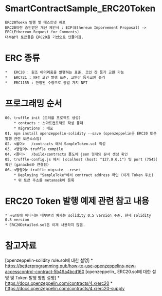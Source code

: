 # SmartContractSample_ERC20Token
```
ERC20Toekn 발행 및 테스트넷 배포
ERC20이란 승인받은 개선 제안서 : EIP(Ethereum Imporvement Proposal) -> ERC(Ethereum Request for Comments)
대부분의 토큰들은 ERC20을 기반으로 만들어짐. 
```

# ERC 종류
    *   ERC20 : 원조 이더리움을 발행하는 표준, 코인 간 등가 교환 가능
    *   ERC721 : NFT 코인 발행 표준, 코인간 등가교환 불가 
    *   ERC1155 : 한정된 수량으로 동일 가치 NFT

# 프로그래밍 순서
    00. truffle init (트러플 프로젝트 생성)
        * contacts : 스마트컨트랙트 작성 폴더
        * migrations : 배포 
    01. npm install openzeppelin-solidity --save (openzeppelin은 ERC20 토큰 발행 관련 오픈소스임)
    02. <폴더>   /contracts 에서 SampleToken.sol 작성 
    03. <명령어> truffle compile
    04. <폴더>   /build/contracts 폴도에 json 형태의 문서 생성 확인 
    05. truffle-config.js 에서 ㅣocalhost (host: "127.0.0.1") 및 port (7545) 확인 (ganache와 연결됨)
    06. <명령어> truffle migrate --reset
        * Deploying "SampleToke"에서 contract address 확인 (이게 Token 주소)
        * 위 토큰 주소를 metamask에 등록 
    


# ERC20 Token 발행 예제 관련 참고 내용
    * 구글링에 떠다니는 대부분의 예제는 solidity 0.5 version 수준. 현재 solidity 0.8 version
    * ERC20Detailed.sol은 이제 사용하지 않음. 

# 참고자료 
 [openzeppelin-solidity rule.sol에 대한 설명] 
    * https://betterprogramming.pub/how-to-use-openzeppelins-new-accesscontrol-contract-5b49a4bcd160
 [openzeppelin_ ERC20.sol에 대한 설명 및 Token 발행 방법 설명]
    * https://docs.openzeppelin.com/contracts/4.x/erc20
    * https://docs.openzeppelin.com/contracts/4.x/erc20-supply